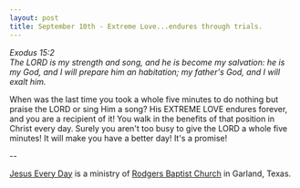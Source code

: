 ```yaml
---
layout: post
title: September 10th - Extreme Love...endures through trials.
---
```


_Exodus 15:2  
The LORD is my strength and song, and he is become my salvation: he
is my God, and I will prepare him an habitation; my father's God, and
I will exalt him._

When was the last time you took a whole five minutes to do nothing
but praise the LORD or sing Him a song? His EXTREME LOVE endures
forever, and you are a recipient of it! You walk in the benefits of
that position in Christ every day. Surely you aren't too busy to give
the LORD a whole five minutes! It will make you have a better day!
It's a promise!

 --

<a href=http://jesuseveryday.net>Jesus Every Day</a> is a ministry of <a href=http://rodgersbaptist.net>Rodgers Baptist Church</a> in Garland, Texas.
